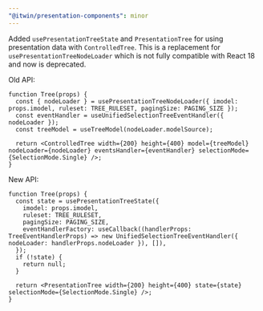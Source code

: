 ```yaml
---
"@itwin/presentation-components": minor
---
```


Added `usePresentationTreeState` and `PresentationTree` for using presentation data with `ControlledTree`. This is a replacement for `usePresentationTreeNodeLoader` which is not fully compatible with React 18 and now is deprecated.

Old API:

```tsx
function Tree(props) {
  const { nodeLoader } = usePresentationTreeNodeLoader({ imodel: props.imodel, ruleset: TREE_RULESET, pagingSize: PAGING_SIZE });
  const eventHandler = useUnifiedSelectionTreeEventHandler({ nodeLoader });
  const treeModel = useTreeModel(nodeLoader.modelSource);

  return <ControlledTree width={200} height={400} model={treeModel} nodeLoader={nodeLoader} eventsHandler={eventHandler} selectionMode={SelectionMode.Single} />;
}
```

New API:

```tsx
function Tree(props) {
  const state = usePresentationTreeState({
    imodel: props.imodel,
    ruleset: TREE_RULESET,
    pagingSize: PAGING_SIZE,
    eventHandlerFactory: useCallback((handlerProps: TreeEventHandlerProps) => new UnifiedSelectionTreeEventHandler({ nodeLoader: handlerProps.nodeLoader }), []),
  });
  if (!state) {
    return null;
  }

  return <PresentationTree width={200} height={400} state={state} selectionMode={SelectionMode.Single} />;
}
```
